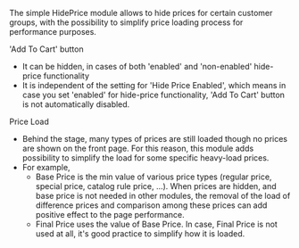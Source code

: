 The simple HidePrice module allows to hide prices for certain customer groups, with the possibility to simplify price loading process for performance purposes.

'Add To Cart' button
-   It can be hidden, in cases of both 'enabled' and 'non-enabled' hide-price functionality 
- It is independent of the setting for 'Hide Price Enabled', which means in case you set 'enabled' for hide-price functionality, 'Add To Cart' button is not automatically disabled.

Price Load
- Behind the stage, many types of prices are still loaded though no prices are shown on the front page. For this reason, this module adds possibility to simplify the load for some specific heavy-load prices.
- For example, 
  - Base Price is the min value of various price types (regular price, special price, catalog rule price, ...). When prices are hidden, and base price is not needed in other modules, the removal of the load of difference prices and 
  comparison among these prices can add positive effect to the page performance.
  - Final Price uses the value of Base Price. In case, Final Price is not used at all, it's good practice to simplify how it is loaded.


